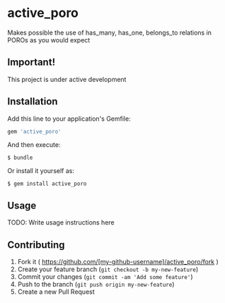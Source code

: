 # active_poro
Makes possible the use of has_many, has_one, belongs_to relations in POROs as you would expect

Important!
----------

This project is under active development


## Installation

Add this line to your application's Gemfile:

```ruby
gem 'active_poro'
```

And then execute:

    $ bundle

Or install it yourself as:

    $ gem install active_poro

## Usage

TODO: Write usage instructions here

## Contributing

1. Fork it ( https://github.com/[my-github-username]/active_poro/fork )
2. Create your feature branch (`git checkout -b my-new-feature`)
3. Commit your changes (`git commit -am 'Add some feature'`)
4. Push to the branch (`git push origin my-new-feature`)
5. Create a new Pull Request
